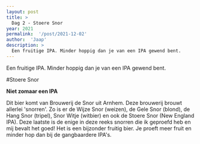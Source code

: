 ```yaml
---
layout: post
title: >
  Dag 2 - Stoere Snor
year: 2021
permalink:  '/post/2021-12-02'
author:  'Jaap'
description: >
  Een fruitige IPA. Minder hoppig dan je van een IPA gewend bent.
---
```

<p class='intro'><span class='dropcap'>E</span>en fruitige IPA. Minder hoppig dan je van een IPA gewend bent.</p>

#Stoere Snor

**Niet zomaar een IPA**

Dit bier komt van Brouwerij de Snor uit Arnhem. Deze brouwerij brouwt allerlei 'snorren'. Zo is er de Wijze Snor (weizen), de Gele Snor (blond), de Hang Snor (tripel), Snor Witje (witbier) en ook de Stoere Snor (New England IPA). Deze laatste is de enige in deze reeks snorren die ik geproefd heb en mij bevalt het goed! Het is een bijzonder fruitig bier. Je proeft meer fruit en minder hop dan bij de gangbaardere IPA's.

